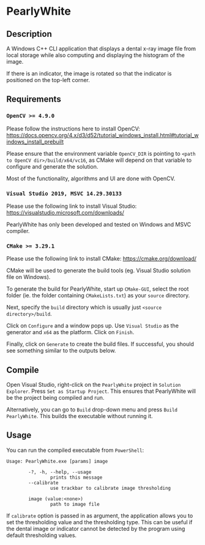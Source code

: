 # PearlyWhite
## Description
A Windows C++ CLI application that displays a dental x-ray image file from local storage 
while also computing and displaying the histogram of the image.

If there is an indicator, the image is rotated so that the indicator is positioned on the top-left corner.
## Requirements
### `OpenCV >= 4.9.0`

Please follow the instructions here to install OpenCV:
https://docs.opencv.org/4.x/d3/d52/tutorial_windows_install.html#tutorial_windows_install_prebuilt

Please ensure that the environment variable `OpenCV_DIR` is pointing to `<path to OpenCV dir>/build/x64/vc16`,
as CMake will depend on that variable to configure and generate the solution.

Most of the functionality, algorithms and UI are done with OpenCV. 
 
### `Visual Studio 2019, MSVC 14.29.30133`

Please use the following link to install Visual Studio:
https://visualstudio.microsoft.com/downloads/

PearlyWhite has only been developed and tested on Windows and MSVC compiler.

### `CMake >= 3.29.1`

Please use the following link to install CMake:
https://cmake.org/download/

CMake will be used to generate the build tools (eg. Visual Studio solution file on Windows).

To generate the build for PearlyWhite, start up `CMake-GUI`, select the root folder (ie. the folder containing `CMakeLists.txt`) as your `source` directory.

Next, specify the `build` directory which is usually just `<source directory>/build`.

Click on `Configure` and a window pops up. Use `Visual Studio` as the generator and `x64` as the platform. Click on `Finish`.

Finally, click on `Generate` to create the build files. If successful, you should see something similar to the outputs below.

## Compile
Open Visual Studio, right-click on the `PearlyWhite` project in `Solution Explorer`. Press `Set as Startup Project`. This ensures that PearlyWhite will be the project being compiled and run.

Alternatively, you can go to `Build` drop-down menu and press `Build PearlyWhite`. This builds the executable without running it.

## Usage
You can run the compiled executable from `PowerShell`:
```
Usage: PearlyWhite.exe [params] image

        -?, -h, --help, --usage
                prints this message
        --calibrate
                use trackbar to calibrate image thresholding

        image (value:<none>)
                path to image file
```
If `calibrate` option is passed in as argument, the application allows you to set the thresholding value and the thresholding type.
This can be useful if the dental image or indicator cannot be detected by the program using default thresholding values.
